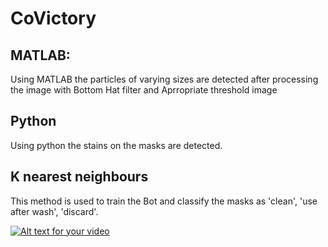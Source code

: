 # CoVictory
## MATLAB:
Using MATLAB the particles of varying sizes are detected after processing the image with Bottom Hat filter and Aprropriate threshold image
## Python
Using python the stains on the masks are detected.
## K nearest neighbours
This method is used to train the Bot and classify the masks as 'clean', 'use after wash', 'discard'.

[![Alt text for your video](https://img.youtube.com/vi/VIDEO-ID/0.jpg)](https://youtu.be/ek1A0F_Eu6E)
